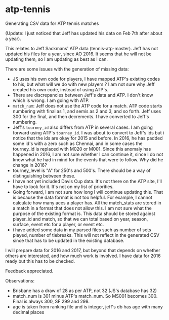 # atp-tennis
Generating CSV data for ATP tennis matches

(Update: I just noticed that Jeff has updated his data on Feb 7th after about a year).

This relates to Jeff Sackmans' ATP data (tennis-atp-master).
Jeff has not updated his files for a year, since AO 2016. It seems that he will not be updating them, so I am updating as best as I can.

There are some issues with the generation of missing data:

- JS uses his own code for players, I have mapped ATP's existing codes to his, but what will we do with new players ?
  I am not sure why Jeff created his own code, instead of using ATP's.
- There are discrepancies between Jeff's data and ATP. I don't know which is wrong. I am going with ATP.
- `match_num`: Jeff does not use the ATP code for a match. ATP code starts numbering with final as 1, and semis as 2 and 3, and so forth. Jeff uses 300 for the final, and then decrements. I have converted to Jeff's numbering.
- Jeff's `tourney_id` also differs from ATP in several cases. I am going forward using ATP's `tourney_id`. I was about to convert to Jeff's ids but i notice that the ids are okay for 2015 and before. In 2016, he has padded some id's with a zero such as Chennai, and in some cases the tourney_id is replaced with M020 or M001. Since this anomaly has happened in 2016, I am not sure whether I can continue it, since I do not know what he had in mind for the events that were to follow. Why did he change in 2016?
- tourney_level is "A" for 250's and 500's. There should be a way of distinguishing between these.
- I have not yet included Davis Cup data. It's not there on the ATP site, I'll have to look for it. It's not on my list of priorities.
- Going forward, I am not sure how long I will continue updating this. That is because the data format is not too helpful. For example, I cannot calculate how many aces a player has. All the match_stats are stored in a match in a format that does not allow this. I am not sure what the purpose of the existing format is. This data should be stored against player_id and match, so that we can total based on year, season, surface, event etc for a player, or event etc.
- i have added some data in my parsed files such as number of sets played, number of tiebreaks. This will not reflect in the generated CSV since that has to be updated in the existing database.

I will prepare data for 2016 and 2017, but beyond that depends on whether others are interested, and how much work is involved. I have data for 2016 ready but this has to be checked.

Feedback appreciated.

Observations:
- Brisbane has a draw of 28 as per ATP, not 32 (JS's database has 32)
- match_num is 301 minus ATP's match_num. So MS001 becomes 300. Final is always 300, SF 299 and 298.
- age is taken from ranking file and is integer, jeff's db has age with many decimal places
